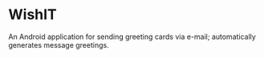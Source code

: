 # WishIT
 An Android application for sending greeting cards via e-mail; automatically generates message greetings.
